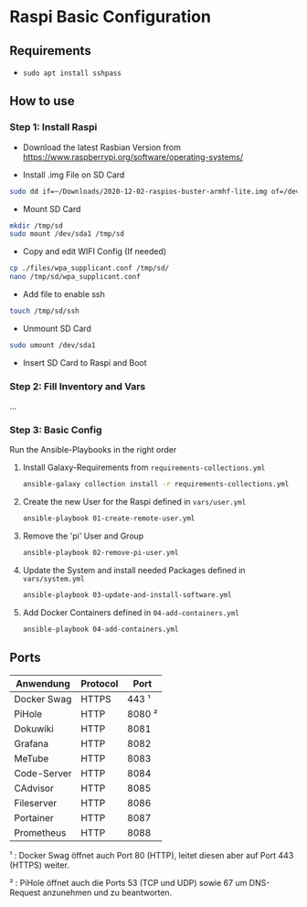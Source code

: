 # Raspi Basic Configuration

## Requirements

- `sudo apt install sshpass`

## How to use

### Step 1: Install Raspi

- Download the latest Rasbian Version from <https://www.raspberrypi.org/software/operating-systems/>

- Install .img File on SD Card

```bash
sudo dd if=~/Downloads/2020-12-02-raspios-buster-armhf-lite.img of=/dev/sda status=progress
```

- Mount SD Card

```bash
mkdir /tmp/sd
sudo mount /dev/sda1 /tmp/sd
```

- Copy and edit WIFI Config (If needed)

```bash
cp ./files/wpa_supplicant.conf /tmp/sd/
nano /tmp/sd/wpa_supplicant.conf
```

- Add file to enable ssh

```bash
touch /tmp/sd/ssh
```

- Unmount SD Card

```bash
sudo umount /dev/sda1
```

- Insert SD Card to Raspi and Boot

### Step 2: Fill Inventory and  Vars

...

### Step 3: Basic Config

Run the Ansible-Playbooks in the right order

1. Install Galaxy-Requirements from `requirements-collections.yml`

    ```bash
    ansible-galaxy collection install -r requirements-collections.yml
    ```

2. Create the new User for the Raspi defined in `vars/user.yml`

    ```bash
    ansible-playbook 01-create-remote-user.yml
    ```

3. Remove the 'pi' User and Group

    ```bash
    ansible-playbook 02-remove-pi-user.yml
    ```

4. Update the System and install needed Packages defined in `vars/system.yml`

    ```bash
    ansible-playbook 03-update-and-install-software.yml
    ```

5. Add Docker Containers defined in `04-add-containers.yml`

    ```bash
    ansible-playbook 04-add-containers.yml
    ```

## Ports

| Anwendung     | Protocol      | Port  |
|---------------|---------------|-------|
| Docker Swag   | HTTPS         | 443 ¹ |
| PiHole        | HTTP          | 8080 ²|
| Dokuwiki      | HTTP          | 8081  |
| Grafana       | HTTP          | 8082  |
| MeTube        | HTTP          | 8083  |
| Code-Server   | HTTP          | 8084  |
| CAdvisor      | HTTP          | 8085  |
| Fileserver    | HTTP          | 8086  |
| Portainer     | HTTP          | 8087  |
| Prometheus    | HTTP          | 8088  |

¹ : Docker Swag öffnet auch Port 80 (HTTP), leitet diesen aber auf Port 443 (HTTPS) weiter.

² : PiHole öffnet auch die Ports 53 (TCP und UDP) sowie 67 um DNS-Request anzunehmen und zu beantworten.

